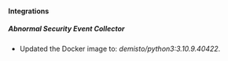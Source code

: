#### Integrations
##### Abnormal Security Event Collector
- Updated the Docker image to: *demisto/python3:3.10.9.40422*.
